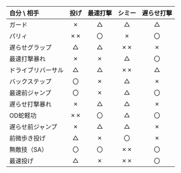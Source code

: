 
| 自分 \ 相手   | 投げ  | 最速打撃 | シミー | 遅らせ打撃 |
| :-------- | :-: | :--: | :-: | :---: |
| ガード       |  ✗  |  △   |  △  |   △   |
| パリィ       | ✗✗  |  〇   |  ✗  |   〇   |
| 遅らせグラップ   |  △  |  △   | ✗✗  |   ✗   |
| 最速打撃暴れ    |  ✗  |  ✗   |  △  |   〇   |
| ドライブリバーサル |  △  |  △   | ✗✗  |   △   |
| バックステップ   |  〇  |  ✗   |  △  |   ✗   |
| 最速前ジャンプ   |  〇  |  ✗   |  △  |   〇   |
| 遅らせ打撃暴れ   |  ✗  |  △   |  △  |   ✗   |
| OD蛇軽功     | ✗✗  |  〇   |  △  |   〇   |
| 遅らせ前ジャンプ  |  ✗  |  △   |  △  |   ✗   |
| 前微歩き投げ    |  △  |  ✗   |  〇  |   ✗   |
| 無敵技（SA）   |  〇  |  〇   | ✗✗  |   〇   |
| 最速投げ      |  △  |  ✗   | ✗✗  |   〇   |
